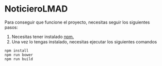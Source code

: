# NoticieroLMAD

Para conseguir que funcione el proyecto, necesitas seguir los siguientes pasos:
1.  Necesitas tener instalado [npm.](https://docs.npmjs.com/getting-started/installing-node)
2.  Una vez lo tengas instalado, necesitas ejecutar los siguientes comandos
```
npm install
npm run bower
npm run build
```
